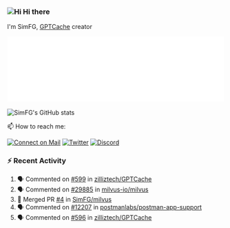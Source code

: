 ### <img src='https://qpluspicture.oss-cn-beijing.aliyuncs.com/6LjjQA/Hi.gif' alt='Hi' width="24"/> Hi there

I'm SimFG, [GPTCache](https://github.com/zilliztech/GPTCache) creator

![Metrics 👋](/metrics.plugin.followup.user.svg)

![SimFG's GitHub stats](https://github-readme-stats.vercel.app/api?username=SimFG&show_icons=true&theme=radical&count_private=true)

📫 How to reach me:

[![Connect on Mail](https://img.shields.io/badge/Ask%20me-anything-1abc9c.svg)](mailto:1142838399@qq.com)
[![Twitter](https://img.shields.io/twitter/follow/FogSim?style=social)](https://twitter.com/FogSim)
[![Discord](https://img.shields.io/discord/1092648432495251507?label=Discord&logo=discord)](https://discord.gg/Q8C6WEjSWV)

### :zap: Recent Activity

<!--START_SECTION:activity-->
1. 🗣 Commented on [#599](https://github.com/zilliztech/GPTCache/issues/599) in [zilliztech/GPTCache](https://github.com/zilliztech/GPTCache)
2. 🗣 Commented on [#29885](https://github.com/milvus-io/milvus/issues/29885) in [milvus-io/milvus](https://github.com/milvus-io/milvus)
3. 🎉 Merged PR [#4](https://github.com/SimFG/milvus/pull/4) in [SimFG/milvus](https://github.com/SimFG/milvus)
4. 🗣 Commented on [#12207](https://github.com/postmanlabs/postman-app-support/issues/12207) in [postmanlabs/postman-app-support](https://github.com/postmanlabs/postman-app-support)
5. 🗣 Commented on [#596](https://github.com/zilliztech/GPTCache/issues/596) in [zilliztech/GPTCache](https://github.com/zilliztech/GPTCache)
<!--END_SECTION:activity-->

